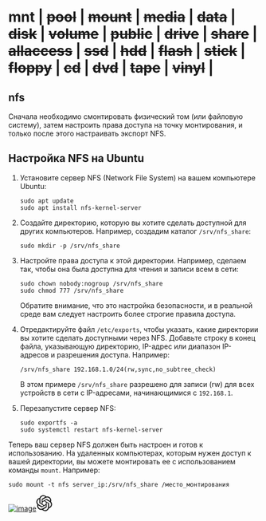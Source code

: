 # mnt | ~~pool~~ | ~~mount~~ | ~~media~~ | ~~data~~ | ~~disk~~ | ~~volume~~ | ~~public~~ | ~~drive~~ | ~~share~~ | ~~allaccess~~ | ~~ssd~~ | ~~hdd~~ | ~~flash~~ | ~~stick~~ | ~~floppy~~ | ~~cd~~ | ~~dvd~~ | ~~tape~~ | ~~vinyl~~ |
## nfs

Сначала необходимо смонтировать физический том (или файловую систему), затем настроить права доступа на точку монтирования, и только после этого настраивать экспорт NFS.
## Настройка NFS на Ubuntu

1. Установите сервер NFS (Network File System) на вашем компьютере Ubuntu:

    ```shell
    sudo apt update
    sudo apt install nfs-kernel-server
    ```

2. Создайте директорию, которую вы хотите сделать доступной для других компьютеров. Например, создадим каталог `/srv/nfs_share`:

    ```shell
    sudo mkdir -p /srv/nfs_share
    ```

3. Настройте права доступа к этой директории. Например, сделаем так, чтобы она была доступна для чтения и записи всем в сети:

    ```shell
    sudo chown nobody:nogroup /srv/nfs_share
    sudo chmod 777 /srv/nfs_share
    ```

   Обратите внимание, что это настройка безопасности, и в реальной среде вам следует настроить более строгие правила доступа.

4. Отредактируйте файл `/etc/exports`, чтобы указать, какие директории вы хотите сделать доступными через NFS. Добавьте строку в конец файла, указывающую директорию, IP-адрес или диапазон IP-адресов и разрешения доступа. Например:

    ```shell
    /srv/nfs_share 192.168.1.0/24(rw,sync,no_subtree_check)
    ```

   В этом примере `/srv/nfs_share` разрешено для записи (rw) для всех устройств в сети с IP-адресами, начинающимися с `192.168.1`.

5. Перезапустите сервер NFS:

    ```shell
    sudo exportfs -a
    sudo systemctl restart nfs-kernel-server
    ```

Теперь ваш сервер NFS должен быть настроен и готов к использованию. На удаленных компьютерах, которым нужен доступ к вашей директории, вы можете монтировать ее с использованием команды `mount`. Например:

```shell
sudo mount -t nfs server_ip:/srv/nfs_share /место_монтирования
```

[![image](https://github.com/43321999/RuntimeSetup/assets/16022391/0dba89e4-d45f-479f-96a1-c993c82b7869)<svg xmlns="http://www.w3.org/2000/svg" fill="none" aria-hidden="true" class="a-icon--logo-text flex h-32" style="width:118;height:32" viewBox="0 0 1180 320"><path fill="currentColor" d="M297.06 130.97a79.712 79.712 0 0 0-6.85-65.48c-17.46-30.4-52.56-46.04-86.84-38.68A79.747 79.747 0 0 0 143.24 0C108.2-.08 77.11 22.48 66.33 55.82a79.754 79.754 0 0 0-53.31 38.67c-17.59 30.32-13.58 68.54 9.92 94.54a79.712 79.712 0 0 0 6.85 65.48c17.46 30.4 52.56 46.04 86.84 38.68a79.687 79.687 0 0 0 60.13 26.8c35.06.09 66.16-22.49 76.94-55.86a79.754 79.754 0 0 0 53.31-38.67c17.57-30.32 13.55-68.51-9.94-94.51zM176.78 299.08a59.77 59.77 0 0 1-38.39-13.88c.49-.26 1.34-.73 1.89-1.07l63.72-36.8a10.36 10.36 0 0 0 5.24-9.07v-89.83l26.93 15.55c.29.14.48.42.52.74v74.39c-.04 33.08-26.83 59.9-59.91 59.97zM47.94 244.05a59.71 59.71 0 0 1-7.15-40.18c.47.28 1.3.79 1.89 1.13l63.72 36.8c3.23 1.89 7.23 1.89 10.47 0l77.79-44.92v31.1c.02.32-.13.63-.38.83L129.87 266c-28.69 16.52-65.33 6.7-81.92-21.95zM31.17 104.96c7-12.16 18.05-21.46 31.21-26.29 0 .55-.03 1.52-.03 2.2v73.61c-.02 3.74 1.98 7.21 5.23 9.06l77.79 44.91L118.44 224c-.27.18-.61.21-.91.08l-64.42-37.22c-28.63-16.58-38.45-53.21-21.95-81.89zm221.26 51.49-77.79-44.92 26.93-15.54c.27-.18.61-.21.91-.08l64.42 37.19c28.68 16.57 38.51 53.26 21.94 81.94a59.94 59.94 0 0 1-31.2 26.28v-75.81c.03-3.74-1.96-7.2-5.2-9.06zm26.8-40.34c-.47-.29-1.3-.79-1.89-1.13l-63.72-36.8a10.375 10.375 0 0 0-10.47 0l-77.79 44.92V92c-.02-.32.13-.63.38-.83l64.41-37.16c28.69-16.55 65.37-6.7 81.91 22a59.95 59.95 0 0 1 7.15 40.1zm-168.51 55.43-26.94-15.55a.943.943 0 0 1-.52-.74V80.86c.02-33.12 26.89-59.96 60.01-59.94 14.01 0 27.57 4.92 38.34 13.88-.49.26-1.33.73-1.89 1.07L116 72.67a10.344 10.344 0 0 0-5.24 9.06l-.04 89.79zM125.35 140 160 119.99l34.65 20V180L160 200l-34.65-20z"/></svg>](https://chat.openai.com/share/0126fbd2-3547-45f4-beaf-e18656f27d4d)
